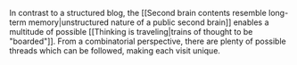 ---
---

In contrast to a structured blog, the [[Second brain contents resemble long-term memory|unstructured nature of a public second brain]] enables a multitude of possible [[Thinking is traveling|trains of thought to be "boarded"]]. From a combinatorial perspective, there are plenty of possible threads which can be followed, making each visit unique.
